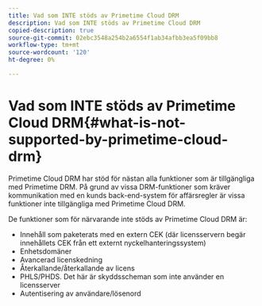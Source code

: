 ```yaml
---
title: Vad som INTE stöds av Primetime Cloud DRM
description: Vad som INTE stöds av Primetime Cloud DRM
copied-description: true
source-git-commit: 02ebc3548a254b2a6554f1ab34afbb3ea5f09bb8
workflow-type: tm+mt
source-wordcount: '120'
ht-degree: 0%

---
```


# Vad som INTE stöds av Primetime Cloud DRM{#what-is-not-supported-by-primetime-cloud-drm}

Primetime Cloud DRM har stöd för nästan alla funktioner som är tillgängliga med Primetime DRM. På grund av vissa DRM-funktioner som kräver kommunikation med en kunds back-end-system för affärsregler är vissa funktioner inte tillgängliga med Primetime Cloud DRM.

De funktioner som för närvarande inte stöds av Primetime Cloud DRM är:

* Innehåll som paketerats med en extern CEK (där licensservern begär innehållets CEK från ett externt nyckelhanteringssystem)
* Enhetsdomäner
* Avancerad licenskedning
* Återkallande/återkallande av licens
* PHLS/PHDS. Det här är skyddsscheman som inte använder en licensserver
* Autentisering av användare/lösenord
